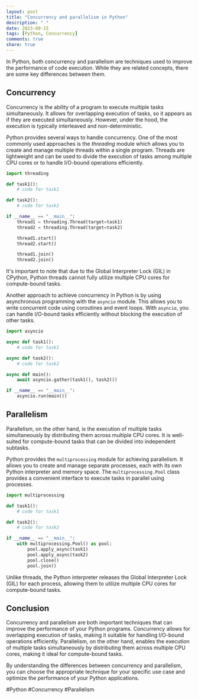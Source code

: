 ```yaml
---
layout: post
title: "Concurrency and parallelism in Python"
description: " "
date: 2023-09-15
tags: [Python, Concurrency]
comments: true
share: true
---
```


In Python, both concurrency and parallelism are techniques used to improve the performance of code execution. While they are related concepts, there are some key differences between them.

## Concurrency

Concurrency is the ability of a program to execute multiple tasks simultaneously. It allows for overlapping execution of tasks, so it appears as if they are executed simultaneously. However, under the hood, the execution is typically interleaved and non-deterministic.

Python provides several ways to handle concurrency. One of the most commonly used approaches is the *threading* module which allows you to create and manage multiple threads within a single program. Threads are lightweight and can be used to divide the execution of tasks among multiple CPU cores or to handle I/O-bound operations efficiently.

```python
import threading

def task1():
    # code for task1

def task2():
    # code for task2

if __name__ == "__main__":
    thread1 = threading.Thread(target=task1)
    thread2 = threading.Thread(target=task2)

    thread1.start()
    thread2.start()

    thread1.join()
    thread2.join()
```

It's important to note that due to the Global Interpreter Lock (GIL) in CPython, Python threads cannot fully utilize multiple CPU cores for compute-bound tasks.

Another approach to achieve concurrency in Python is by using asynchronous programming with the `asyncio` module. This allows you to write concurrent code using coroutines and event loops. With `asyncio`, you can handle I/O-bound tasks efficiently without blocking the execution of other tasks.

```python
import asyncio

async def task1():
    # code for task1

async def task2():
    # code for task2

async def main():
    await asyncio.gather(task1(), task2())

if __name__ == "__main__":
    asyncio.run(main())
```

## Parallelism

Parallelism, on the other hand, is the execution of multiple tasks simultaneously by distributing them across multiple CPU cores. It is well-suited for compute-bound tasks that can be divided into independent subtasks.

Python provides the `multiprocessing` module for achieving parallelism. It allows you to create and manage separate processes, each with its own Python interpreter and memory space. The `multiprocessing.Pool` class provides a convenient interface to execute tasks in parallel using processes.

```python
import multiprocessing

def task1():
    # code for task1

def task2():
    # code for task2

if __name__ == "__main__":
    with multiprocessing.Pool() as pool:
        pool.apply_async(task1)
        pool.apply_async(task2)
        pool.close()
        pool.join()
```

Unlike threads, the Python interpreter releases the Global Interpreter Lock (GIL) for each process, allowing them to utilize multiple CPU cores for compute-bound tasks.

## Conclusion

Concurrency and parallelism are both important techniques that can improve the performance of your Python programs. Concurrency allows for overlapping execution of tasks, making it suitable for handling I/O-bound operations efficiently. Parallelism, on the other hand, enables the execution of multiple tasks simultaneously by distributing them across multiple CPU cores, making it ideal for compute-bound tasks.

By understanding the differences between concurrency and parallelism, you can choose the appropriate technique for your specific use case and optimize the performance of your Python applications.

#Python #Concurrency #Parallelism